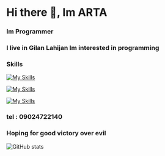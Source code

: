 # Hi there 👋, Im ARTA 
### Im Programmer

### I live in Gilan Lahijan Im interested in programming 


### Skills
[![My Skills](https://skillicons.dev/icons?i=html,css,js,jquery,ts,react,redux,webpack,next,qt)](https://skillicons.dev)

[![My Skills](https://skillicons.dev/icons?i=git,github,vscode,atom,netlify,wordpress,mongodb,figma,vercel)](https://skillicons.dev)

[![My Skills](https://skillicons.dev/icons?i=tailwind,bootstrap,materialui,nodejs,express,nest,go,py,electron)](https://skillicons.dev)
### tel : 09024722140
### Hoping for good victory over evil
![GitHub stats](https://github-readme-stats.vercel.app/api?username=artafallahpoor&show_icons=true)  
